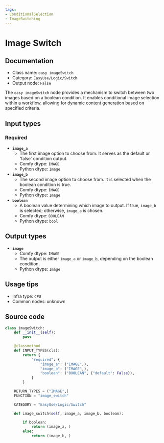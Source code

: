 ```yaml
---
tags:
- ConditionalSelection
- ImageSwitching
---
```


# Image Switch
## Documentation
- Class name: `easy imageSwitch`
- Category: `EasyUse/Logic/Switch`
- Output node: `False`

The `easy imageSwitch` node provides a mechanism to switch between two images based on a boolean condition. It enables conditional image selection within a workflow, allowing for dynamic content generation based on specified criteria.
## Input types
### Required
- **`image_a`**
    - The first image option to choose from. It serves as the default or 'false' condition output.
    - Comfy dtype: `IMAGE`
    - Python dtype: `Image`
- **`image_b`**
    - The second image option to choose from. It is selected when the boolean condition is true.
    - Comfy dtype: `IMAGE`
    - Python dtype: `Image`
- **`boolean`**
    - A boolean value determining which image to output. If true, `image_b` is selected; otherwise, `image_a` is chosen.
    - Comfy dtype: `BOOLEAN`
    - Python dtype: `bool`
## Output types
- **`image`**
    - Comfy dtype: `IMAGE`
    - The output is either `image_a` or `image_b`, depending on the boolean condition.
    - Python dtype: `Image`
## Usage tips
- Infra type: `CPU`
- Common nodes: unknown


## Source code
```python
class imageSwitch:
    def __init__(self):
        pass

    @classmethod
    def INPUT_TYPES(cls):
        return {
            "required": {
                "image_a": ("IMAGE",),
                "image_b": ("IMAGE",),
                "boolean": ("BOOLEAN", {"default": False}),
            }
        }

    RETURN_TYPES = ("IMAGE",)
    FUNCTION = "image_switch"

    CATEGORY = "EasyUse/Logic/Switch"

    def image_switch(self, image_a, image_b, boolean):

        if boolean:
            return (image_a, )
        else:
            return (image_b, )

```
